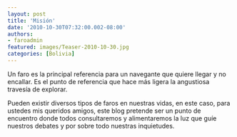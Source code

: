 ```yaml
---
layout: post
title: 'Misión'
date: '2010-10-30T07:32:00.002-08:00'
authors:
- faroadmin
featured: images/Teaser-2010-10-30.jpg
categories: [Bolivia]
---
```


Un faro es la principal referencia para un navegante que quiere llegar y no encallar. Es el punto de referencia que hace más ligera la angustiosa travesía de explorar.

Pueden existir diversos tipos de faros en nuestras vidas, en este caso, para ustedes mis queridos amigos, este blog pretende ser un punto de encuentro donde todos consultaremos y alimentaremos la luz que guíe nuestros debates y por sobre todo nuestras inquietudes.
